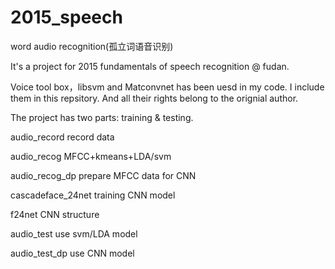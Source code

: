 # 2015_speech
word audio recognition(孤立词语音识别)

It's a project for 2015 fundamentals of speech recognition @ fudan.

Voice tool box，libsvm and Matconvnet has been uesd in my code. I include them in this repsitory.
And all their rights belong to the orignial author.

The project has two parts: training & testing.

audio_record       record data

audio_recog        MFCC+kmeans+LDA/svm

audio_recog_dp     prepare MFCC data for CNN

cascadeface_24net  training CNN model

f24net             CNN structure


audio_test         use svm/LDA model

audio_test_dp      use CNN model
